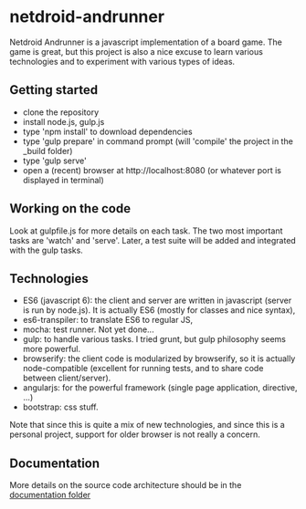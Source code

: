 netdroid-andrunner
==================

Netdroid Andrunner is a javascript implementation of a board game.  The game is great, but this project is also a nice excuse to learn various technologies and to experiment with various types of ideas.


Getting started
---------------
* clone the repository
* install node.js, gulp.js
* type 'npm install' to download dependencies
* type 'gulp prepare' in command prompt (will 'compile' the project in the _build folder)
* type 'gulp serve' 
* open a (recent) browser at http://localhost:8080 (or whatever port is displayed in terminal)

Working on the code
-------------------
Look at gulpfile.js for more details on each task.  The two most important tasks are 'watch' and 'serve'.  Later, a test suite will be added and integrated with the gulp tasks.

Technologies
------------
* ES6 (javascript 6): the client and server are written in javascript (server is run by node.js).  It is actually ES6 (mostly for classes and nice syntax), 
* es6-transpiler: to translate ES6 to regular JS,
* mocha: test runner. Not yet done...
* gulp: to handle various tasks. I tried grunt, but gulp philosophy seems more powerful.
* browserify:  the client code is modularized by browserify, so it is actually node-compatible (excellent for running tests, and to share code between client/server).
* angularjs: for the powerful framework (single page application, directive, ...)
* bootstrap: css stuff.

Note that since this is quite a mix of new technologies, and since this is a personal project, support for older browser is not really a concern. 


Documentation
-------------

More details on the source code architecture should be in the <a href="doc">documentation folder</a>
